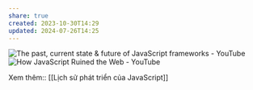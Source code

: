 ```yaml
---
share: true
created: 2023-10-30T14:29
updated: 2024-07-26T14:25
---
```

![The past, current state & future of JavaScript frameworks - YouTube](https://youtu.be/5EsLj3JOdE0?si=ydCqkWbLypknVQW8)
![How JavaScript Ruined the Web - YouTube](https://www.youtube.com/watch?v=gU-8U7Z-E64)

Xem thêm:: [[Lịch sử phát triển của JavaScript]]